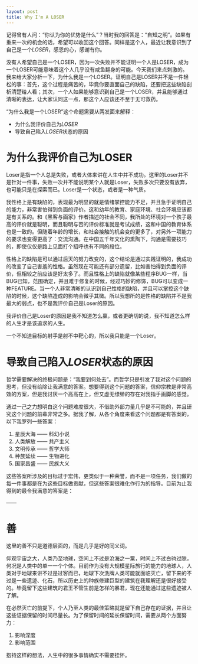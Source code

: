 ```yaml
---
layout: post
title: Why I'm A LOSER
---
```


记得曾有人问：“你认为你的优势是什么”？当时我的回答是：“自知之明”。如果有重来一次的机会的话，希望可以收回这个回答。同样是这个人，最近让我意识到了自己是一个*LOSER*，感恩的心，感谢有你。

没有人希望自己是一个LOSER，因为一次失败并不能证明一个人是LOSER，成为一个LOSER可能意味着这个人几乎没有咸鱼翻身的可能。今天我们来点刺激的。我来给大家分析一下，为什么我是一个LOSER。证明自己是LOSER并不是一件轻松的事：首先，这个过程是痛苦的，毕竟你要直面自己的缺陷，还要把这些缺陷剖析清楚给人看；其次，一个人如果能够意识到自己是一个LOSER，并且能够通过清晰的表达，让大家认同这一点，那这个人应该还不至于无可救药。

“为什么我是一个LOSER”这个命题需要从两发面来解释：

* 为什么我评价自己为*LOSER*
* 导致自己陷入*LOSER*状态的原因

# 为什么我评价自己为LOSER

Loser是指一个人总是失败，或者大体来讲在人生中并不成功。这里的Loser并不是针对一件事，失败一次并不能说明某个人就是Loser，失败多次只要没有放弃，也可能只是在探索而已。Loser是一个状态，或者是一种气质。

我性格上是有缺陷的，表现最为明显的就是情绪掌控能力不足，并且急于证明自己的能力，非常害怕得到负面的评价。这和幼年的教育、家庭环境、社会环境应该都是有关系的。和《黑客与画家》作者描述的社会不同，我所处的环境对一个孩子最高的评价就是聪明，而且聪明与否的评价标准就是考试成绩，这和中国的教育体系也是一致的。但随着年龄的增长，和社会接触的机会变的更多了，对另外一项能力的要求也变得更高了：交流沟通。在中国五千年文化的熏陶下，沟通是需要技巧的，即使仅仅是路上见面打个招呼也有不同的段位。

性格上的缺陷是可以通过后天的努力改变的，这个结论是通过实践证明的，我成功的改变了自己害羞的性格。虽然现在可能还有部分遗留，比如害怕得到负面的评价，但相较之前应该是好太多了。而且性格上的缺陷就像某些程序BUG一样，当BUG已知，范围确定，并且难于修复的时候，经过巧妙的修饰，BUG可以变成一种FEATURE。当一个人非常清晰的认识到自己性格的缺陷，并且可以掌控这个缺陷的时候，这个缺陷造成的影响会微乎其微。所以我想所的是性格的缺陷并不是我最大的弱点，也不是我评价自己是Loser的原因。

我评价自己是Loser的原因是我不知道怎么赢，或者更确切的说，我不知道怎么样的人生才是该追求的人生。

一个不知道目标的射手是射不中靶心的，所以我只能是一个Loser。

# 导致自己陷入*LOSER*状态的原因

哲学需要解决的终极问题是：“我要到何处去”。而哲学只是引发了我对这个问题的思考，但没有给除让我满意的答案。想要得到这个问题的答案，信仰宗教是非常高效的方案，但是我讨厌一个高高在上，但又虚无缥缈的存在对我指手画脚的感觉。

通过一己之力想明白这个问题难度很大，不借助外部力量几乎是不可能的，并且研究这个问题的前辈非常之多。据我了解，从各个角度来看这个问题都是有答案的，以下我罗列一些答案：
1. 星辰大海 —— 科幻小说
2. 人类解放 —— 共产主义
3. 文明传承 —— 哲学大师
4. 种族延续 —— 生物进化
5. 国家昌盛 —— 民族大义

这些答案所涉及的目标过于宏伟，更类似于一种荣誉，而不是一项任务，我们做的每一件事都是在为这些目标做贡献，但这些答案很难化作行为的指导。目前为止我得到的最令我满意的答案是：

——

# 善

这里的善不只是道德层面的，而是几乎是好的同义词。

仰观宇宙之大，人类乃至地球，空间上不过是沧海之一粟，时间上不过白驹过隙，何况是人类中的单一一个个体。目前作为没有大规模星际旅行的能力的地球人，人类对于地球来讲不过是过客而已，地球下次洗牌人类可能就面临灭亡，留下来的不过是一些遗迹、化石，所以历史上的种族修建巨型的建筑在我理解还是很好接受的。毕竟留下这些建筑的君王不管生前是怎样的暴君，现在还能通过这些遗迹被人了解。

在必然灭亡的前提下，个人乃至人类的最佳策略就是留下自己存在的证据，并且让这些证据保留的时间尽量长。为了保留时间的延长保留时间，需要从两个方面努力：

1. 影响深度
2. 影响范围

抱持这样的想法，人生中的很多事情确实不需要挂怀。





